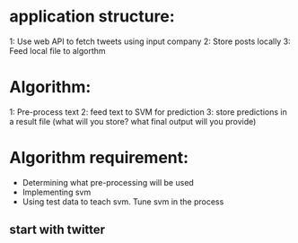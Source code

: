 # application structure:
1: Use web API to fetch tweets using input company
2: Store posts locally
3: Feed local file to algorthm

# Algorithm:
1: Pre-process text
2: feed text to SVM for prediction
3: store predictions in a result file (what will you store? what final output will you provide)

# Algorithm requirement:
- Determining what pre-processing will be used
- Implementing svm 
- Using test data to teach svm. Tune svm in the process

## start with twitter